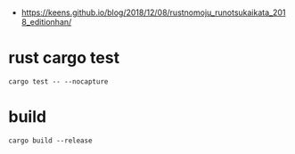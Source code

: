 # 


* https://keens.github.io/blog/2018/12/08/rustnomoju_runotsukaikata_2018_editionhan/

# rust cargo test
`cargo test -- --nocapture`

# build
`cargo build --release`


